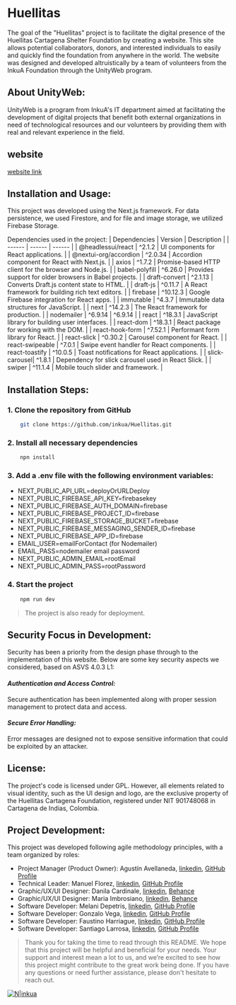 # Huellitas

The goal of the "Huellitas" project is to facilitate the digital presence of the Huellitas Cartagena Shelter Foundation by creating a website. This site allows potential collaborators, donors, and interested individuals to easily and quickly find the foundation from anywhere in the world. The website was designed and developed altruistically by a team of volunteers from the InkuA Foundation through the UnityWeb program.

## About UnityWeb:

UnityWeb is a program from InkuA's IT department aimed at facilitating the development of digital projects that benefit both external organizations in need of technological resources and our volunteers by providing them with real and relevant experience in the field.

## website 
[website link](https:/huellitasctgna.com/)

## Installation and Usage:
This project was developed using the Next.js framework. For data persistence, we used Firestore, and for file and image storage, we utilized Firebase Storage.

Dependencies used in the project:
| Dependencies | Version | Description |
| ------ | ------ | ------ |
| @headlessui/react | ^2.1.2 | UI components for React applications. |
| @nextui-org/accordion | ^2.0.34 | Accordion component for React with Next.js. |
| axios | ^1.7.2 | Promise-based HTTP client for the browser and Node.js. |
| babel-polyfill | ^6.26.0 | Provides support for older browsers in Babel projects. |
| draft-convert | ^2.1.13 | Converts Draft.js content state to HTML. |
| draft-js | ^0.11.7 | A React framework for building rich text editors. |
| firebase | ^10.12.3 | Google Firebase integration for React apps. |
| immutable | ^4.3.7 | Immutable data structures for JavaScript. |
| next | ^14.2.3 | The React framework for production. |
| nodemailer | ^6.9.14 | ^6.9.14 |
| react | ^18.3.1 | JavaScript library for building user interfaces. |
| react-dom | ^18.3.1 | React package for working with the DOM. |
| react-hook-form | ^7.52.1 | Performant form library for React. |
| react-slick | ^0.30.2 | Carousel component for React. |
| react-swipeable | ^7.0.1 | Swipe event handler for React components. |
| react-toastify | ^10.0.5 | Toast notifications for React applications. |
| slick-carousel| ^1.8.1 | Dependency for slick carousel used in React Slick. |
| swiper | ^11.1.4 | Mobile touch slider and framework. |

## Installation Steps:

### 1. Clone the repository from GitHub

```sh
    git clone https://github.com/inkua/Huellitas.git
```
### 2. Install all necessary dependencies

```sh
    npn install
```
### 3. Add a .env file with the following environment variables:

- NEXT_PUBLIC_API_URL=deployOrURLDeploy
- NEXT_PUBLIC_FIREBASE_API_KEY=firebasekey
- NEXT_PUBLIC_FIREBASE_AUTH_DOMAIN=firebase
- NEXT_PUBLIC_FIREBASE_PROJECT_ID=firebase
- NEXT_PUBLIC_FIREBASE_STORAGE_BUCKET=firebase
- NEXT_PUBLIC_FIREBASE_MESSAGING_SENDER_ID=firebase
- NEXT_PUBLIC_FIREBASE_APP_ID=firebase
- EMAIL_USER=emailForContact (for Nodemailer)
- EMAIL_PASS=nodemailer email password
- NEXT_PUBLIC_ADMIN_EMAIL=rootEmail
- NEXT_PUBLIC_ADMIN_PASS=rootPassword

### 4. Start the project

```sh
    npm run dev
```

> The project is also ready for deployment.

## Security Focus in Development:
Security has been a priority from the design phase through to the implementation of this website. Below are some key security aspects we considered, based on ASVS 4.0.3 L1:

#### _Authentication and Access Control:_
Secure authentication has been implemented along with proper session management to protect data and access.

#### _Secure Error Handling:_
Error messages are designed not to expose sensitive information that could be exploited by an attacker.

## License:
The project's code is licensed under GPL. However, all elements related to visual identity, such as the UI design and logo, are the exclusive property of the Huellitas Cartagena Foundation, registered under NIT 901748068 in Cartagena de Indias, Colombia.

## Project Development:
This project was developed following agile methodology principles, with a team organized by roles:
- Project Manager (Product Owner): Agustín Avellaneda, [linkedin](https://www.linkedin.com/in/avellaneda-agust%C3%ADn-tns/), [GitHub Profile](https://github.com/nitdraig)
- Technical Leader: Manuel Florez, [linkedin](https://www.linkedin.com/in/manuel14mds/), [GitHub Profile](https://github.com/manuel14mds)
- Graphic/UX/UI Designer: Danila Cardinale, [linkedin](https://www.linkedin.com/in/danila-cardinale/), [Behance](https://www.behance.net/DaniLaCardinale)
- Graphic/UX/UI Designer: Maria Imbrosiano, [linkedin](https://www.linkedin.com/in/mar%C3%ADa-florencia-imbrosiano-/), [Behance](https://www.behance.net/marafimbrosi)
- Software Developer: Melani Depetris, [linkedin](https://www.linkedin.com/in/melani-depetris/), [GitHub Profile](https://github.com/Melani-Depetris)
- Software Developer: Gonzalo Vega, [linkedin](https://www.linkedin.com/in/gevegaeche/), [GitHub Profile](https://github.com/gevega)
- Software Developer: Faustino Harriague, [linkedin](https://www.linkedin.com/in/faustino-harriague-26532299/), [GitHub Profile](https://github.com/FausUCU)
- Software Developer: Santiago Larrosa, [linkedin](https://www.linkedin.com/in/santiago-larrosa-bauz%C3%A1-99b740251/), [GitHub Profile](https://github.com/Dev-Santi)

> Thank you for taking the time to read through this README. We hope that this project will be helpful and beneficial for your needs. Your support and interest mean a lot to us, and we’re excited to see how this project might contribute to the great work being done. If you have any questions or need further assistance, please don't hesitate to reach out.

[![N|inkua](https://inkua.de/web/image/1324-2e45f650/rgb-1000px-blanco.webp)](https://inkua.de)
